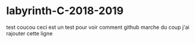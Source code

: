 # labyrinth-C-2018-2019
test
coucou ceci est un test pour voir comment github marche 
du coup j'ai rajouter cette ligne 
